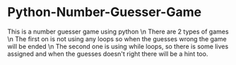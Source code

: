 # Python-Number-Guesser-Game
This is a number guesser game using python \n
There are 2 types of games \n
The first on is not using any loops so when the guesses wrong the game will be ended \n
The second one is using while loops, so there is some lives assigned and when the guesses doesn't right there will be a hint too.
